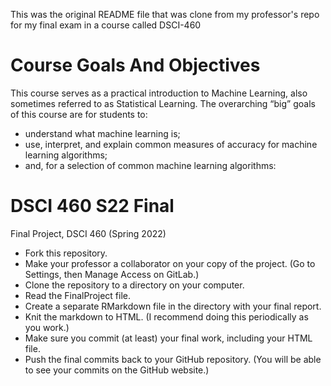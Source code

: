
This was the original README file that was clone from my professor's repo for my final exam in a course called DSCI-460

# Course Goals And Objectives

This course serves as a practical introduction to Machine Learning, also sometimes referred to as Statistical Learning.
 The overarching “big” goals of this course are for students to:
  * understand what machine learning is;
  * use, interpret, and explain common measures of accuracy for machine learning algorithms;
  * and, for a selection of common machine learning algorithms:


# DSCI 460 S22 Final
Final Project, DSCI 460 (Spring 2022)

  * Fork this repository.
  * Make your professor a collaborator on your copy of the project.  (Go to Settings, then Manage Access on GitLab.)
  * Clone the repository to a directory on your computer.
  * Read the FinalProject file.  
  * Create a separate RMarkdown file in the directory with your final report.
  * Knit the markdown to HTML.  (I recommend doing this periodically as you work.)
  * Make sure you commit (at least) your final work, including your HTML file.
  * Push the final commits back to your GitHub repository. (You will be able to see your commits on the GitHub website.)
  
